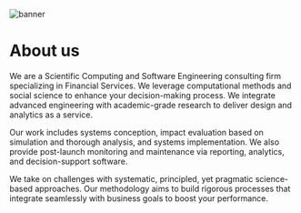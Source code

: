 ![banner](https://github.com/cognitive-works-consulting/.github/assets/82161546/4987c5f9-ad1b-408d-940d-99be7ec14beb)

# About us
We are a Scientific Computing and Software Engineering consulting firm specializing in Financial Services. We leverage computational methods and social science to enhance your decision-making process. We integrate advanced engineering with academic-grade research to deliver design and analytics as a service.

Our work includes systems conception, impact evaluation based on simulation and thorough analysis, and systems implementation. We also provide post-launch monitoring and maintenance via reporting, analytics, and decision-support software.

We take on challenges with systematic, principled, yet pragmatic science-based approaches. Our methodology aims to build rigorous processes that integrate seamlessly with business goals to boost your performance.
